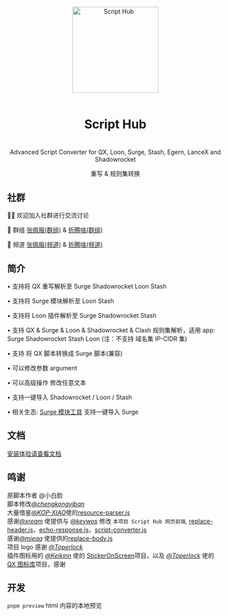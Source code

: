 <div align="center">
<br>
<img width="200" src="https://raw.githubusercontent.com/Script-Hub-Org/Script-Hub/main/assets/icon-dark.png" alt="Script Hub">
<br>
<br>
<h1 align="center">Script Hub<h1>
</div>

<p align="center" color="#6a737d">
Advanced Script Converter for QX, Loon, Surge, Stash, Egern, LanceX and Shadowrocket
</p>
<p align="center" color="#6a737d">
重写 & 规则集转换
</p>

## 社群

👏🏻 欢迎加入社群进行交流讨论

👥 群组 [张佩服(群组)](https://t.me/zhangpeifu) & [折腾啥(群组)](https://t.me/zhetengsha_group)

📢 频道 [张佩服(频道)](https://t.me/h5683577) & [折腾啥(频道)](https://t.me/zhetengsha)

## 简介

• 支持将 QX 重写解析至 Surge Shadowrocket Loon Stash

• 支持将 Surge 模块解析至 Loon Stash

• 支持将 Loon 插件解析至 Surge Shadowrocket Stash

• 支持 QX & Surge & Loon & Shadowrocket & Clash 规则集解析，适用 app: Surge Shadowrocket Stash Loon (注：不支持 域名集 IP-CIDR 集)

• 支持 将 QX 脚本转换成 Surge 脚本(兼容)

• 可以修改参数 argument

• 可以高级操作 修改任意文本

• 支持一键导入 Shadowrocket / Loon / Stash

• 相关生态: [Surge 模块工具](https://github.com/Script-Hub-Org/Script-Hub/wiki/%E7%9B%B8%E5%85%B3%E7%94%9F%E6%80%81:-Surge-%E6%A8%A1%E5%9D%97%E5%B7%A5%E5%85%B7) 支持一键导入 Surge

## 文档

[安装体验请查看文档](https://github.com/Script-Hub-Org/Script-Hub/wiki)

## 鸣谢

原脚本作者 @小白脸  
脚本修改[_@chengkongyiban_](https://github.com/chengkongyiban)  
大量借鉴[_@KOP-XIAO_](https://github.com/KOP-XIAO)佬的[resource-parser.js](https://github.com/KOP-XIAO/QuantumultX/raw/master/Scripts/resource-parser.js)  
感谢[_@xream_](https://github.com/xream) 佬提供与 [_@keywos_](https://github.com/keywos) 修改 `本项目 Script Hub 网页前端`, [replace-header.js](https://raw.githubusercontent.com/Script-Hub-Org/Script-Hub/main/scripts/replace-header.js)，[echo-response.js](https://raw.githubusercontent.com/Script-Hub-Org/Script-Hub/main/scripts/echo-response.js)，[script-converter.js](https://raw.githubusercontent.com/Script-Hub-Org/Script-Hub/main/script-converter.js)  
感谢[_@mieqq_](https://github.com/mieqq) 佬提供的[replace-body.js](https://github.com/mieqq/mieqq/raw/master/replace-body.js)  
项目 logo 感谢 [_@Toperlock_](https://github.com/Toperlock)  
插件图标用的 [_@Keikinn_](https://github.com/Keikinn) 佬的 [StickerOnScreen](https://github.com/KeiKinn/StickerOnScreen)项目，以及 [_@Toperlock_](https://github.com/Toperlock) 佬的 [QX 图标库](https://github.com/Toperlock/Quantumult/tree/main/icon)项目，感谢

## 开发

`pnpm preview` html 内容的本地预览
